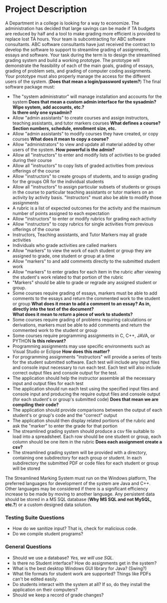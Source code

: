 Project Description
===================
A Department in a college is looking for a way to economize. The administration
has decided that large savings can be made if TA budgets are reduced by half and
a tool to make grading more efficient is provided to replace lost TA hours. 
Your team is subcontracting for ABC software consultants. ABC software
consultants have just received the contract to develop the software to
support to streamline grading of assignments, essays and software. Your task
during the term is to design the streamlined grading system and build a working
prototype. The prototype will demonstrate the feasibility of each of the main
goals, grading of essays, grading of problem sets, and grading of computer
coding assignments. Your prototype must also properly manage the access for the
different users of the system. (**Does that mean a login/password system?**)
The final software package must:
- The "system administrator" will manage installation and accounts for the system
  **Does that mean a custom admin interface for the sysadmin? Wipe system, add
  accounts, etc.?**<br>
  **Is there only one sysadmin?**
- Allow "admin assistants" to create courses and assign instructors,
  teaching assistants, and tutor markers courses
  **What defines a course? Section numbers, schedule, enrollment size, etc.**
- Allow "admin assistants" to modify courses they have created, or copy courses
  **What does it mean to copy a course?**
- Allow "administrators" to view and update all material added by other users of
  the system.
  **How powerful is the admin?**
- Allow all "instructors" to enter and modify lists of activities to be graded
  during their course
- Allow all "instructors" to copy lists of graded activities from previous
  offerings of the course
- Allow "instructors" to create groups of students, and to assign grading for
  the groups OR for the individual students
- Allow all "instructors" to assign particular subsets of students or groups in
  the course to particular teaching assistants or tutor markers on an activity
  by activity basis. "Instructors" must also be able to modify those assignments
- A rubric is a list of expected outcomes for the activity and the maximum number
  of points assigned to each expectation
- Allow "instructors" to enter or modify rubrics for grading each activity
- Allow "instructors" to copy rubrics for single activities from previous
  offerings of the course
- Instructors, Teaching assistants, and Tutor Markers may all grade activities
- Individuals who grade activities are called markers
- Allow "markers" to view the work of each student or group they are assigned
  to grade, one student or group at a time
- Allow "markers" to and add comments directly to the submitted student work
- Allow "markers" to enter grades for each item in the rubric after viewing the
  student's work related to that portion of the rubric
- "Markers" should be able to grade or regrade any assigned student or group.
- Some courses require grading of essays, markers must be able to add comments
  to the essays and return the commented work to the student or group
  **What does it mean to add a comment to an essay? As in, directly into the
  text of the document?**<br>
  **What does it mean to _return_ a piece of work to students?**
- Some courses require grading of problems requiring calculations or derivations,
  markers must be able to add comments and return the commented work to the
  student or group
- Some courses require programming assignments in C, C++, JAVA, or PYTHON
  **Is this relevant?**
- Programming assignments may use specific environments such as Visual Studio
  or Eclipse
  **How does this matter?**
- For programming assignments "instructors" will provide a series of tests for
  the student submitted software. Each test will include any input files and
  console input necessary to run each test. Each test will also include correct
  output files and console output for the test.
- The application should help the instructor assemble all the necessary input
  and output files for each test
- The application should run each test using the specified input files and
  console input and producing the require output files and console output
  (for each student's or group's submitted code)
  **Does that mean we are compiling their code?**
- The application should provide comparisons between the output of each
  student's or group's code and the "correct" output
- The application should then display related portions of the rubric and ask
  the "marker" to enter the grade for that portion
- The streamlined grading system should produce a csv file suitable to load into
  a spreadsheet. Each row should be one student or group, each column should be
  one item in the rubric
  **Does each assignment create a csv?**
- The streamlined grading system will be provided with a directory, containing
  one subdirectory for each group or student. In each subdirectory the submitted
  PDF or code files for each student or group will be stored

The Streamlined Marking System must run on the Windows platform, The preferred
languages for development of the system are Java and C++. Other languages may be
considered if there is a significant efficiency increase to be made by moving to
another language. Any persistent data should be stored in a MS SQL database
(**Why MS SQL and not MySQL, etc.?**) or a custom designed data solution.


### Testing Suite Questions
- How do we sanitize input? That is, check for malicious code.
- Do we compile student programs?

### General Questions
- Should we use a database? *Yes, we will use SQL.*
- Is there no Student interface? How do assignments get in the system?
- What is the best desktop Windows GUI library for Java? (Swing?)
- What file formats for student work are supported? Things like PDFs can't be
  edited easily.
- Do students interact with the system at all? If so, do they install the
  application on their computers?
- Should we keep a record of grade changes?
